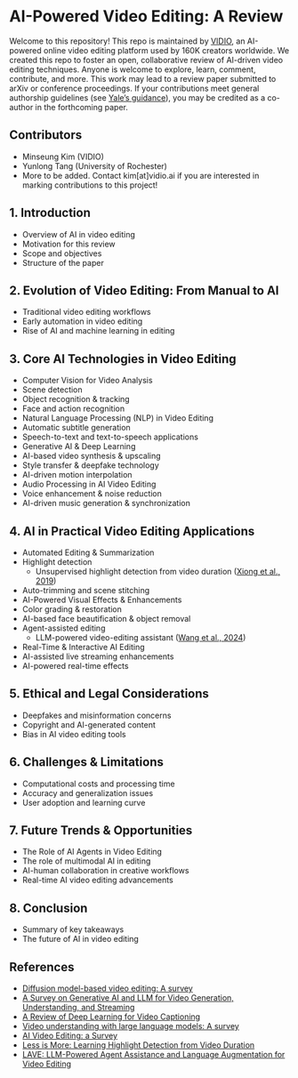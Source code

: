 # AI-Powered Video Editing: A Review

Welcome to this repository! This repo is maintained by [VIDIO](https://www.vidio.ai), an AI-powered online video editing platform used by 160K creators worldwide. We created this repo to foster an open, collaborative review of AI-driven video editing techniques. Anyone is welcome to explore, learn, comment, contribute, and more. This work may lead to a review paper submitted to arXiv or conference proceedings. If your contributions meet general authorship guidelines (see [Yale’s guidance](https://provost.yale.edu/policies/academic-integrity/guidance-authorship-scholarly-or-scientific-publications)), you may be credited as a co-author in the forthcoming paper.

## Contributors
* Minseung Kim (VIDIO)
* Yunlong Tang (University of Rochester)
* More to be added. Contact kim[at]vidio.ai if you are interested in marking contributions to this project!

## 1. Introduction
* Overview of AI in video editing
* Motivation for this review
* Scope and objectives
* Structure of the paper

## 2. Evolution of Video Editing: From Manual to AI
* Traditional video editing workflows
* Early automation in video editing
* Rise of AI and machine learning in editing

## 3. Core AI Technologies in Video Editing
* Computer Vision for Video Analysis
* Scene detection
* Object recognition & tracking
* Face and action recognition
* Natural Language Processing (NLP) in Video Editing
* Automatic subtitle generation
* Speech-to-text and text-to-speech applications
* Generative AI & Deep Learning
* AI-based video synthesis & upscaling
* Style transfer & deepfake technology
* AI-driven motion interpolation
* Audio Processing in AI Video Editing
* Voice enhancement & noise reduction
* AI-driven music generation & synchronization

## 4. AI in Practical Video Editing Applications
* Automated Editing & Summarization
* Highlight detection
  * Unsupervised highlight detection from video duration ([Xiong et al., 2019](https://openaccess.thecvf.com/content_CVPR_2019/papers/Xiong_Less_Is_More_Learning_Highlight_Detection_From_Video_Duration_CVPR_2019_paper.pdf))
* Auto-trimming and scene stitching
* AI-Powered Visual Effects & Enhancements
* Color grading & restoration
* AI-based face beautification & object removal
* Agent-assisted editing
  * LLM-powered video-editing assistant ([Wang et al., 2024](https://arxiv.org/pdf/2402.10294))
* Real-Time & Interactive AI Editing
* AI-assisted live streaming enhancements
* AI-powered real-time effects

## 5. Ethical and Legal Considerations
* Deepfakes and misinformation concerns
* Copyright and AI-generated content
* Bias in AI video editing tools

## 6. Challenges & Limitations
* Computational costs and processing time
* Accuracy and generalization issues
* User adoption and learning curve

## 7. Future Trends & Opportunities
* The Role of AI Agents in Video Editing
* The role of multimodal AI in editing
* AI-human collaboration in creative workflows
* Real-time AI video editing advancements

## 8. Conclusion
* Summary of key takeaways
* The future of AI in video editing

## References
* [Diffusion model-based video editing: A survey](https://arxiv.org/pdf/2407.07111)
* [A Survey on Generative AI and LLM for Video Generation, Understanding, and Streaming](https://arxiv.org/pdf/2404.16038)
* [A Review of Deep Learning for Video Captioning](https://arxiv.org/pdf/2304.11431)
* [Video understanding with large language models: A survey](https://arxiv.org/abs/2312.17432)
* [AI Video Editing: a Survey](http://dx.doi.org/10.20944/preprints202201.0016.v1)
* [Less is More: Learning Highlight Detection from Video Duration](https://openaccess.thecvf.com/content_CVPR_2019/papers/Xiong_Less_Is_More_Learning_Highlight_Detection_From_Video_Duration_CVPR_2019_paper.pdf)
* [LAVE: LLM-Powered Agent Assistance and Language Augmentation for Video Editing](https://arxiv.org/pdf/2402.10294)
